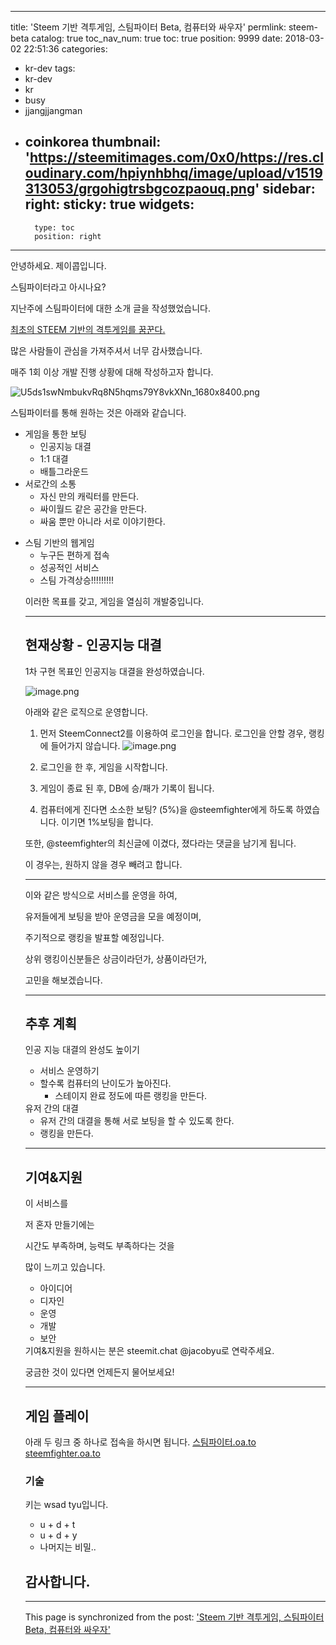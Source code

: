 
---
title: 'Steem 기반 격투게임, 스팀파이터 Beta, 컴퓨터와 싸우자'
permlink: steem-beta
catalog: true
toc_nav_num: true
toc: true
position: 9999
date: 2018-03-02 22:51:36
categories:
- kr-dev
tags:
- kr-dev
- kr
- busy
- jjangjjangman
- coinkorea
thumbnail: 'https://steemitimages.com/0x0/https://res.cloudinary.com/hpiynhbhq/image/upload/v1519313053/grgohigtrsbgcozpaouq.png'
sidebar:
    right:
        sticky: true
widgets:
    -
        type: toc
        position: right
---


안녕하세요. 제이콥입니다.

스팀파이터라고 아시나요?

지난주에 스팀파이터에 대한 소개 글을 작성했었습니다.

<a href="https://steemit.com/kr-dev/@jacobyu/steem">최초의 STEEM 기반의 격투게임를 꿈꾼다.</a>

많은 사람들이 관심을 가져주셔서 너무 감사했습니다.

매주 1회 이상 개발 진행 상황에 대해 작성하고자 합니다.

<img src="https://steemitimages.com/0x0/https://res.cloudinary.com/hpiynhbhq/image/upload/v1519313053/grgohigtrsbgcozpaouq.png" alt="U5ds1swNmbukvRq8N5hqms79Y8vkXNn_1680x8400.png" />

스팀파이터를 통해 원하는 것은 아래와 같습니다.
<ul>
 	<li>게임을 통한 보팅
<ul>
 	<li>인공지능 대결</li>
 	<li>1:1 대결</li>
 	<li>배틀그라운드</li>
</ul>
</li>
 	<li>서로간의 소통
<ul>
 	<li>자신 만의 캐릭터를 만든다.</li>
 	<li>싸이월드 같은 공간을 만든다.</li>
 	<li>싸움 뿐만 아니라 서로 이야기한다.</li>
</ul>
</li>
</ul>
<ul>
 	<li>스팀 기반의 웹게임
<ul>
 	<li>누구든 편하게 접속</li>
 	<li>성공적인 서비스</li>
 	<li>스팀 가격상승!!!!!!!!!</li>
</ul>

이러한 목표를 갖고, 게임을 열심히 개발중입니다.

<hr />

## 현재상황 - 인공지능 대결
1차 구현 목표인 인공지능 대결을 완성하였습니다.

![image.png](https://res.cloudinary.com/hpiynhbhq/image/upload/v1520030204/uwojbadrxnswocmlufqx.png)

아래와 같은 로직으로 운영합니다.

1. 먼저 SteemConnect2를 이용하여 로그인을 합니다. 로그인을 안할 경우, 랭킹에 들어가지 않습니다.
![image.png](https://res.cloudinary.com/hpiynhbhq/image/upload/v1520032942/wgsrqgnmgfqvgrsfemrp.png)

2. 로그인을 한 후, 게임을 시작합니다.

3. 게임이 종료 된 후, DB에 승/패가 기록이 됩니다.

4. 컴퓨터에게 진다면 소소한 보팅? (5%)을 @steemfighter에게 하도록 하였습니다.
이기면 1%보팅을 합니다.

또한, @steemfighter의 최신글에 이겼다, 졌다라는 댓글을 남기게 됩니다.

이 경우는, 원하지 않을 경우 빼려고 합니다.

----

이와 같은 방식으로 서비스를 운영을 하여,

유저들에게 보팅을 받아 운영금을 모을 예정이며,

주기적으로 랭킹을 발표할 예정입니다.

상위 랭킹이신분들은 상금이라던가, 상품이라던가,

고민을 해보겠습니다.

<hr />

## 추후 계획
인공 지능 대결의 완성도 높이기
<ul>
 	<li>서비스 운영하기</li>
 	<li>할수록 컴퓨터의 난이도가 높아진다.
<ul>
 	<li>스테이지 완료 정도에 따른 랭킹을 만든다.</li>
</ul>
</li>
</ul>
유저 간의 대결
<ul>
 	<li>유저 간의 대결을 통해 서로 보팅을 할 수 있도록 한다.</li>
 	<li>랭킹을 만든다.</li>
</ul>

<hr />

## 기여&amp;지원
이 서비스를

저 혼자 만들기에는

시간도 부족하며, 능력도 부족하다는 것을

많이 느끼고 있습니다.
<ul>
 	<li>아이디어</li>
 	<li>디자인</li>
 	<li>운영</li>
 	<li>개발</li>
 	<li>보안</li>
</ul>
기여&amp;지원을 원하시는 분은 steemit.chat @jacobyu로 연락주세요.

궁금한 것이 있다면 언제든지 물어보세요!

-----

## 게임 플레이
아래 두 링크 중 하나로 접속을 하시면 됩니다.
[스팀파이터.oa.to](http://스팀파이터.oa.to)
[steemfighter.oa.to](http://steemfighter.oa.to)

### 기술
키는 wsad tyu입니다.

* u + d + t
* u + d + y
* 나머지는 비밀..

## 감사합니다.

- - -

This page is synchronized from the post: ['Steem 기반 격투게임, 스팀파이터 Beta, 컴퓨터와 싸우자'](https://steemit.com/@jacobyu/steem-beta)
